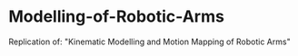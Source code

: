 # Modelling-of-Robotic-Arms
Replication of: "Kinematic Modelling and Motion Mapping of Robotic Arms"

